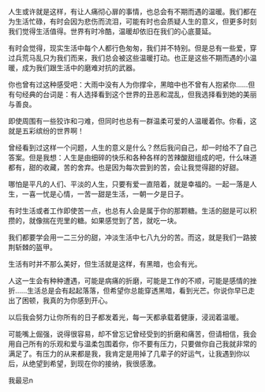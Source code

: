 

人生或许就是这样，有让人痛彻心扉的事情，也总会有不期而遇的温暖。我们都在为生活忙碌，有时会因为悲伤而流泪，可能有时也会质疑人生的意义，但更多时刻我们觉得生活值得。世界有时冷酷，温暖却依旧在我们的心底蔓延。

有时会觉得，现实生活中每个人都行色匆匆，我们并不特别。但是总有一些爱，穿过兵荒马乱只为我们而来，我们总会被这些温暖打动。也正是这些不期而遇的小温暖，成为我们跟生活中的磨难对抗的武器。

你也曾有过这种感受吧：大雨中没有人为你撑伞，黑暗中也不曾有人抱紧你……但有句经典的台词是：有人选择看到这个世界的丑恶和混乱，但我选择看到她的美丽与善良。

即使周围有一些狡诈和刁难，但同时也总有一群温柔可爱的人温暖着你。你看，这就是五彩缤纷的世界啊！

曾经看到过这样一个问题，人生的意义是什么？然后我问自己，却一时给不了自己答案。但是我想：人生是由细碎的快乐和各种各样的苦辣酸甜组成的吧，什么味道都有，甜的收藏，苦的舍弃。也是因为每次尝到的苦，会让我觉得甜的好甜。

哪怕是平凡的人们、平淡的人生，只要有爱一直陪着，就是幸福的。一起一落是人生，一喜一忧是心情，一苦一甜是生活，一朝一夕是日子。

有时生活或者工作即使苦一点，也总有人会是属于你的那颗糖。生活的甜是可以积攒的，就像揣在兜里的糖。如果感觉到了苦，就吃一块。

我们都要学会用一二三分的甜，冲淡生活中七八九分的苦。而这，就是我们一路披荆斩棘的盔甲。


生活有时并不那么美好，但生活就是这样，有黑暗，也会有光。

人这一生会有种种遭遇，可能是病痛的折磨，可能是工作的不顺，可能是感情的挫折……生活总是会有起起落落，但希望你总能穿透黑暗，看到光芒。你说你早已走出了困顿，我真的为你感到开心。

以后我会努力让你所有的日子都发着光，每一天都承载着健康，浸润着温暖。

可能嘴上倔强，说得很容易，却不曾忘记曾经受到的折磨和痛苦，但请相信，我会用自己所有的乐观和爱与温柔包围着你，你不要有压力，只要做你自己我就非常的满足了。有压力的从来都是我，我肯定是用掉了几辈子的好运气，让我遇到你以后，从绝望到希望，到现在你的接纳，我很感激。

我最忌n


